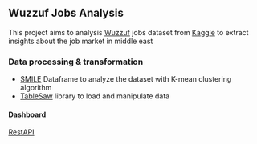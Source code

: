 ## Wuzzuf Jobs Analysis

This project aims to analysis [Wuzzuf](https://wuzzuf.net) jobs dataset from [Kaggle](https://www.kaggle.com/omarhanyy/wuzzuf-jobs) to extract insights about the job market in middle east

### Data processing & transformation

* [SMILE](http://haifengl.github.io/api/java/smile/data/DataFrame.html) Dataframe to analyze the dataset with K-mean clustering algorithm
* [TableSaw](https://jtablesaw.github.io/tablesaw/) library to load and manipulate data

#### Dashboard
[RestAPI](https://www.restapitutorial.com)
